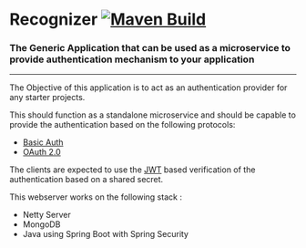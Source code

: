 # Recognizer [![Maven Build](https://github.com/factocat/Recognizer/actions/workflows/maven.yml/badge.svg)](https://github.com/factocat/Recognizer/actions/workflows/maven.yml)

### The Generic Application that can be used as a microservice to provide authentication mechanism to your application
<hr>

The Objective of this application is to act as an authentication provider for any starter projects. 

This should function as a standalone microservice and should be capable to provide the authentication based on the following protocols:
 * [Basic Auth](https://en.wikipedia.org/wiki/Basic_access_authentication)
 * [OAuth 2.0](https://oauth.net/2/)

The clients are expected to use the [JWT](https://jwt.io/) based verification of the authentication based on a shared secret.

This webserver works on the following stack :
  * Netty Server
  * MongoDB
  * Java using Spring Boot with Spring Security
